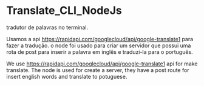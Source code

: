 # Translate_CLI_NodeJs
tradutor de palavras no terminal.

Usamos a api https://rapidapi.com/googlecloud/api/google-translate1 para fazer a tradução.
o node foi usado para criar um servidor que possui uma rota de post para inserir a palavra em inglês e traduzi-la para o português.

We use https://rapidapi.com/googlecloud/api/google-translate1 api for make translate.
The node is used for create a server, they have a post route for insert english words and translate to potuguese.
